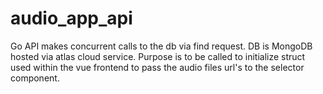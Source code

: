 # audio_app_api


Go API makes concurrent calls to the db via find request. DB is MongoDB hosted via atlas cloud service. Purpose is to be called to initialize struct used within the vue frontend to pass the audio files url's to the selector component.
